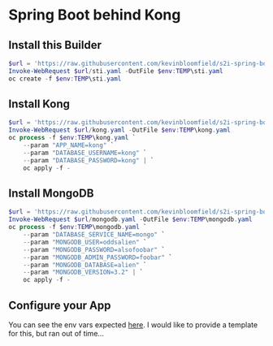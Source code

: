 # Spring Boot behind Kong


## Install this Builder
```powershell
$url = 'https://raw.githubusercontent.com/kevinbloomfield/s2i-spring-boot-kong/master'
Invoke-WebRequest $url/sti.yaml -OutFile $env:TEMP\sti.yaml
oc create -f $env:TEMP\sti.yaml
```

## Install Kong
```powershell
$url = 'https://raw.githubusercontent.com/kevinbloomfield/s2i-spring-boot-kong/master'
Invoke-WebRequest $url/kong.yaml -OutFile $env:TEMP\kong.yaml
oc process -f $env:TEMP\kong.yaml `
    --param "APP_NAME=kong" `
    --param "DATABASE_USERNAME=kong" `
    --param "DATABASE_PASSWORD=kong" | `
    oc apply -f -
```

## Install MongoDB
```powershell
$url = 'https://raw.githubusercontent.com/kevinbloomfield/s2i-spring-boot-kong/master'
Invoke-WebRequest $url/mongodb.yaml -OutFile $env:TEMP\mongodb.yaml
oc process -f $env:TEMP\mongodb.yaml `
    --param "DATABASE_SERVICE_NAME=mongo" `
    --param "MONGODB_USER=oddsalien" `
    --param "MONGODB_PASSWORD=alsofoobar" `
    --param "MONGODB_ADMIN_PASSWORD=foobar" `
    --param "MONGODB_DATABASE=alien" `
    --param "MONGODB_VERSION=3.2" | `
    oc apply -f -
```

## Configure your App
You can see the env vars expected [here](https://github.com/lucastheisen/s2i-spring-boot-kong/blob/master/s2i/bin/run).  I would like to provide a template for this, but ran out of time...
